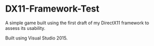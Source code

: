 # DX11-Framework-Test
A simple game built using the first draft of my DirectX11 framework to assess its usability.

Built using Visual Studio 2015.
